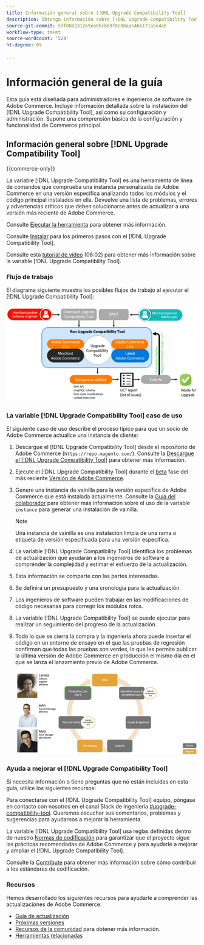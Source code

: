 ```yaml
---
title: Información general sobre [!DNL Upgrade Compatibility Tool]
description: Obtenga información sobre [!DNL Upgrade Compatibility Tool] y cómo puede ayudarle con su proyecto de Adobe Commerce.
source-git-commit: 5ff08d231269ea0bcb69f8c80aa546b171a5e4a0
workflow-type: tm+mt
source-wordcount: '524'
ht-degree: 0%

---
```



# Información general de la guía

Esta guía está diseñada para administradores e ingenieros de software de Adobe Commerce. Incluye información detallada sobre la instalación del [!DNL Upgrade Compatibility Tool], así como su configuración y administración. Supone una comprensión básica de la configuración y funcionalidad de Commerce principal.

## Información general sobre [!DNL Upgrade Compatibility Tool]

{{commerce-only}}

La variable [!DNL Upgrade Compatibility Tool] es una herramienta de línea de comandos que comprueba una instancia personalizada de Adobe Commerce en una versión específica analizando todos los módulos y el código principal instalados en ella. Devuelve una lista de problemas, errores y advertencias críticos que deben solucionarse antes de actualizar a una versión más reciente de Adobe Commerce.

Consulte [Ejecutar la herramienta](../upgrade-compatibility-tool/run.md) para obtener más información.

Consulte [Instalar](../upgrade-compatibility-tool/install.md) para los primeros pasos con el [!DNL Upgrade Compatibility Tool].

Consulte esta [tutorial de vídeo](https://experienceleague.adobe.com/docs/commerce-learn/tutorials/upgrade/upgrade-compatibility-tool-overview.html?lang=en) (06:02) para obtener más información sobre la variable [!DNL Upgrade Compatibility Tool].

### Flujo de trabajo

El diagrama siguiente muestra los posibles flujos de trabajo al ejecutar el [!DNL Upgrade Compatibility Tool]:

![[!DNL Upgrade Compatibility Tool] Diagrama](../../assets/upgrade-guide/uct-diagram-v5.png)

### La variable [!DNL Upgrade Compatibility Tool] caso de uso

El siguiente caso de uso describe el proceso típico para que un socio de Adobe Commerce actualice una instancia de cliente:

1. Descargue el [!DNL Upgrade Compatibility Tool] desde el repositorio de Adobe Commerce (`https://repo.magento.com/`). Consulte la [Descargue el [!DNL Upgrade Compatibility Tool]](../upgrade-compatibility-tool/install.md#download-the-upgrade-compatibility-tool) para obtener más información.
1. Ejecute el [!DNL Upgrade Compatibility Tool] durante el [beta](https://devdocs.magento.com/release/beta-program.html) fase del más reciente [Versión de Adobe Commerce](https://devdocs.magento.com/release/).
1. Genere una instancia de vainilla para la versión específica de Adobe Commerce que está instalada actualmente. Consulte la [Guía del colaborador](https://devdocs.magento.com/contributor-guide/contributing.html#vanilla-pr) para obtener más información sobre el uso de la variable `instance` para generar una instalación de vainilla.

   >[!NOTE]
   >
   >Una instancia de vainilla es una instalación limpia de una rama o etiqueta de versión especificada para una versión específica.

1. La variable [!DNL Upgrade Compatibility Tool] Identifica los problemas de actualización que ayudarán a los ingenieros de software a comprender la complejidad y estimar el esfuerzo de la actualización.
1. Esta información se comparte con las partes interesadas.
1. Se definirá un presupuesto y una cronología para la actualización.
1. Los ingenieros de software pueden trabajar en las modificaciones de código necesarias para corregir los módulos rotos.
1. La variable [!DNL Upgrade Compatibility Tool] se puede ejecutar para realizar un seguimiento del progreso de la actualización.
1. Todo lo que se cierra la compra y la ingeniería ahora puede insertar el código en un entorno de ensayo en el que las pruebas de regresión confirman que todas las pruebas son verdes, lo que les permite publicar la última versión de Adobe Commerce en producción el mismo día en el que se lanza el lanzamiento previo de Adobe Commerce.

   ![[!DNL Upgrade Compatibility Tool] audiencia](../../assets/upgrade-guide/audience-uct-v3.png)

### Ayuda a mejorar el [!DNL Upgrade Compatibility Tool]

Si necesita información o tiene preguntas que no están incluidas en esta guía, utilice los siguientes recursos:

Para conectarse con el [!DNL Upgrade Compatibility Tool] equipo, póngase en contacto con nosotros en el canal Slack de ingeniería [#upgrade-compatibility-tool](https://magentocommeng.slack.com/archives/C019Y143U9F). Queremos escuchar sus comentarios, problemas y sugerencias para ayudarnos a mejorar la herramienta.

La variable [!DNL Upgrade Compatibility Tool] usa reglas definidas dentro de nuestro [Normas de codificación](https://devdocs.magento.com/guides/v2.4/coding-standards/bk-coding-standards.html) para garantizar que el proyecto sigue las prácticas recomendadas de Adobe Commerce y para ayudarle a mejorar y ampliar el [!DNL Upgrade Compatibility Tool].

Consulte la [Contribute](https://devdocs.magento.com/guides/v2.4/coding-standards/contributing.html)  para obtener más información sobre cómo contribuir a los estándares de codificación.

### Recursos

Hemos desarrollado los siguientes recursos para ayudarle a comprender las actualizaciones de Adobe Commerce:

- [Guía de actualización](https://experienceleague.adobe.com/docs/commerce-operations/upgrade-guide/overview.html)
- [Próximas versiones](https://devdocs.magento.com/release/)
- [Recursos de la comunidad](https://devdocs.magento.com/community/resources/resources.html) para obtener más información.
- [Herramientas relacionadas](https://experienceleague.adobe.com/docs/commerce-operations/upgrade-guide/related-tools.html)
